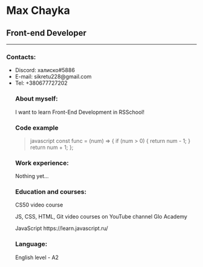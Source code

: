 <h1>Max Chayka</h1>
<h2>Front-end Developer</h2>
<hr>
<h3>Contacts:</h3>
<ul>
<li>Discord: халиско#5886</li>
<li>E-mail: sikretu228@gmail.com</li>
<li>Tel: +380677727202</li>
<h3>About myself:</h3>
<p>I want to learn Front-End Development in RSSchool!</p>
  <h3>Code example</h3>
<p><blockquote>javascript
const func = (num) => {
  if (num > 0) {
    return num - 1;
  }
  return num + 1;
};
</blockquote></p>
<h3>Work experience:</h3>
<p>Nothing yet…</p>

<h3>Education and courses:</h3>
<p>CS50 video course</p>
<p>JS, CSS, HTML, Git video courses on YouTube channel Glo Academy</p>
<p>JavaScript https://learn.javascript.ru/</p>
<h3>Language:</h3>
<p>English level - A2</p>
